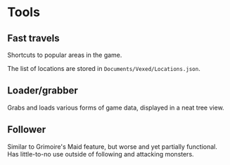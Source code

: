 # Tools

## Fast travels

Shortcuts to popular areas in the game.

The list of locations are stored in `Documents/Vexed/Locations.json`.

## Loader/grabber

Grabs and loads various forms of game data, displayed in a neat tree view.

## Follower

Similar to Grimoire's Maid feature, but worse and yet partially functional. Has little-to-no use outside of following and attacking monsters.
